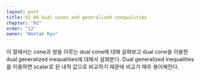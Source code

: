 ```yaml
---
layout: post
title: 02-06 Dual cones and generalized inequalities
chapter: "02"
order: "12"
owner: "Wontak Ryu"
---
```


이 절에서는 cone과 쌍을 이루는 dual cone에 대해 살펴보고 dual cone을 이용한 dual generalized inequalities에 대해서 살펴본다. Dual generalized inequalities를 이용하면 scalar로 된 내적 값으로 비교하기 때문에 비교가 매우 용이해진다.